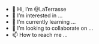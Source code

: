 - 👋 Hi, I’m @LaTerrasse
- 👀 I’m interested in ...
- 🌱 I’m currently learning ...
- 💞️ I’m looking to collaborate on ...
- 📫 How to reach me ...

<!---
LaTerrasse/LaTerrasse is a ✨ special ✨ repository because its `README.md` (this file) appears on your GitHub profile.
You can click the Preview link to take a look at your changes.
--->

